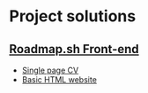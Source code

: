 # Project solutions


## [Roadmap.sh Front-end](https://roadmap.sh/frontend)

- [Single page CV](https://roadmap.sh/projects/single-page-cv)
- [Basic HTML website](https://roadmap.sh/projects/basic-html-website)